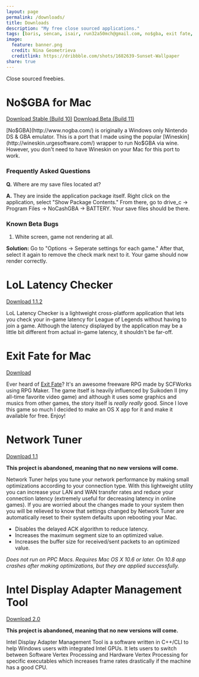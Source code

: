 ```yaml
---
layout: page
permalink: /downloads/
title: Downloads
description: "My free close sourced applications."
tags: [baris, sencan, isair, run32a50mch@gmail.com, no$gba, exit fate, idamt, lol, league of legends, latency, checker, network, tuner]
image:
  feature: banner.png
  credit: Nina Geometrieva
  creditlink: https://dribbble.com/shots/1682639-Sunset-Wallpaper
share: true
---
```


Close sourced freebies.

# No$GBA for Mac

<a href="http://adf.ly/ZL1yT" class="btn btn-success">Download Stable (Build 10)</a> <a href="http://adf.ly/awbhg" class="btn btn-info">Download Beta (Build 11)</a>

[No$GBA](http://www.nogba.com/) is originally a Windows only Nintendo DS & GBA emulator. This is a port that I made using the popular [Wineskin](http://wineskin.urgesoftware.com/) wrapper to run No$GBA via wine. However, you don't need to have Wineskin on your Mac for this port to work.

### Frequently Asked Questions

__Q.__ Where are my save files located at?

__A.__ They are inside the application package itself. Right click on the application, select "Show Package Contents." From there, go to drive_c -> Program Files -> NoCashGBA -> BATTERY. Your save files should be there.  

### Known Beta Bugs

1. White screen, game not rendering at all.

__Solution:__ Go to "Options -> Seperate settings for each game." After that, select it again to remove the check mark next to it. Your game should now render correctly.

# LoL Latency Checker

<a href="http://adf.ly/awbXu" class="btn btn-success">Download 1.1.2</a>

LoL Latency Checker is a lightweight cross-platform application that lets you check your in-game latency for League of Legends without having to join a game. Although the latency displayed by the application may be a little bit different from actual in-game latency, it shouldn't be far-off.

# Exit Fate for Mac

<a href="http://ul.to/1lcfy3nq" class="btn btn-success">Download</a>

Ever heard of [Exit Fate](http://site.scfworks.com/?page_id=10)? It's an awesome freeware RPG made by SCFWorks using RPG Maker. The game itself is heavily influenced by Suikoden II (my all-time favorite video game) and although it uses some graphics and musics from other games, the story itself is _really really_ good. Since I love this game so much I decided to make an OS X app for it and make it available for free. Enjoy!

# Network Tuner

<a href="http://www.mediafire.com/?q3v9zqbqlgrs95e" class="btn btn-success">Download 1.1</a>

__This project is abandoned, meaning that no new versions will come.__

Network Tuner helps you tune your network performance by making small optimizations according to your connection type. With this lightweight utility you can increase your LAN and WAN transfer rates and reduce your connection latency (extremely useful for decreasing latency in online games). If you are worried about the changes made to your system then you will be relieved to know that settings changed by Network Tuner are automatically reset to their system defaults upon rebooting your Mac.

- Disables the delayed ACK algorithm to reduce latency.
- Increases the maximum segment size to an optimized value.
- Increases the buffer size for received/sent packets to an optimized value.

_Does not run on PPC Macs. Requires Mac OS X 10.6 or later. On 10.8 app crashes after making optimizations, but they are applied successfully._

# Intel Display Adapter Management Tool

<a href="http://uploaded.net/file/oxp1v39d" class="btn btn-success">Download 2.0</a>

__This project is abandoned, meaning that no new versions will come.__

Intel Display Adapter Management Tool is a software written in C++/CLI to help Windows users with integrated Intel GPUs. It lets users to switch between Software Vertex Processing and Hardware Vertex Processing for specific executables which increases frame rates drastically if the machine has a good CPU.
